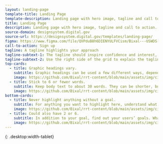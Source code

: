 ```yaml
---
layout: landing-page
template-title: Landing Page
template-description: Landing page with hero image, tagline and call to action.
title: Landing Page
description: Landing page with hero image, tagline and call to action.
source-domain: designsystem.digital.gov
source-url: https://designsystem.digital.gov/templates/landing-page/
figma: https://www.figma.com/file/QVPduB8h6DIENYULFVCism/Bixal---USWDS-Page-Templates?node-id=1780%3A6163
call-to-action: Sign up
tagline: A tagline highlights your approach
tagline-subtext-1: The tagline should inspire confidence and interest, focusing on the value that your overall approach offers to your audience. Use a heading typeface and keep your tagline to just a few words, and don’t confuse or mystify.
tagline-subtext-2: Use the right side of the grid to explain the tagline a bit more. What are your goals? How do you do your work? Write in the present tense, and stay brief here. People who are interested can find details on internal pages.
top-cards:
  - title: Graphic headings vary.
    subtitle: Graphic headings can be used a few different ways, depending on what your landing page is for. Highlight your values, specific program areas, or results.
    image: https://github.com/Bixal/rrt-content/blob/main/assets/img/circle-124.png?raw=true
  - title: Stick to 6 or fewer words.
    subtitle: Keep body text to about 30 words. They can be shorter, but try to be somewhat balanced across all four. It creates a clean appearance with good spacing.
    image: https://github.com/Bixal/rrt-content/blob/main/assets/img/circle-124.png?raw=true
bottom-cards:
  - title: Never highlight anything without a goal.
    subtitle: For anything you want to highlight here, understand what your users know now, and what activity or impression you want from them after they see it.
    image: https://github.com/Bixal/rrt-content/blob/main/assets/img/circle-124.png?raw=true
  - title: Could also have 2 or 6.
    subtitle: In addition to your goal, find out your users’ goals. What do they want to know or do that supports your mission? Use these headings to show those.
    image: https://github.com/Bixal/rrt-content/blob/main/assets/img/circle-124.png?raw=true
---
```


{: .desktop:width-tablet}
